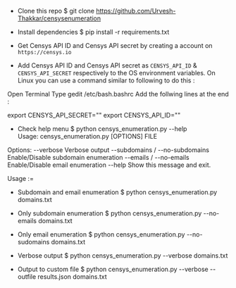 - Clone this repo
$ git clone https://github.com/Urvesh-Thakkar/censysenumeration
- Install dependencies
$ pip install -r requirements.txt
- Get Censys API ID and Censys API secret by creating a account on `https://censys.io`

- Add Censys API ID and Censys API secret as  `CENSYS_API_ID` & `CENSYS_API_SECRET` respectively to the OS environment variables. On Linux you can use a command similar to following to do this :

Open Terminal 
Type gedit /etc/bash.bashrc
Add the follwing lines at the end : 

export CENSYS_API_SECRET="<your api secret that you got from your censys account>"
export CENSYS_API_ID="<your censys api id>"



- Check help menu
$ python censys_enumeration.py --help                                                                                                 
Usage: censys_enumeration.py [OPTIONS] FILE

Options:
  --verbose                       Verbose output
  --subdomains / --no-subdomains  Enable/Disable subdomain enumeration
  --emails / --no-emails          Enable/Disable email enumeration
  --help                          Show this message and exit.
  
  
Usage :=

- Subdomain and email enumeration
$ python censys_enumeration.py domains.txt

- Only subdomain enumeration
$ python censys_enumeration.py --no-emails domains.txt 

- Only email enumeration
$ python censys_enumeration.py --no-sudomains domains.txt 

- Verbose output
$ python censys_enumeration.py --verbose domains.txt 

- Output to custom file
$ python censys_enumeration.py --verbose --outfile results.json domains.txt 
